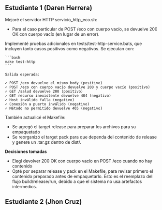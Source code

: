 ## Estudiante 1 (Daren Herrera)
Mejoré el servidor HTTP servicio_http_eco.sh:
- Para el caso particular de POST /eco con cuerpo vacío, se devuelve 200 OK con cuerpo vacío (en lugar de un error).

Implementé pruebas adicionales en tests/test-http-service.bats, que incluyen tanto casos positivos como negativos. Se ejecutan con:

    ```bash
    make test-http
    ```

    Salida esperada:

    ✓ POST /eco devuelve el mismo body (positivo)
    ✓ POST /eco con cuerpo vacío devuelve 200 y cuerpo vacío (positivo)
    ✓ GET /salud devuelve 200 (positivo)
    ✓ GET recurso inexistente devuelve 404 (negativo)
    ✓ Host inválido falla (negativo)
    ✓ Conexión a puerto inválido (negativo)
    ✓ Método no permitido devuelve 405 (negativo)

También actualicé el Makefile:
- Se agregó el target release para preparar los archivos para su empaquetado
- Se reorganizó el target pack para que dependa del contenido de release y genere un .tar.gz dentro de dist/.

**Decisiones tomadas**
- Elegí devolver 200 OK con cuerpo vacío en POST /eco cuando no hay contenido
- Opté por separar release y pack en el Makefile, para revisar primero el contenido preparado antes de empaquetarlo. Esto es el reemplazo del flujo build/release/run, debido a que el sistema no usa artefactos intermedios.

## Estudiante 2 (Jhon Cruz)